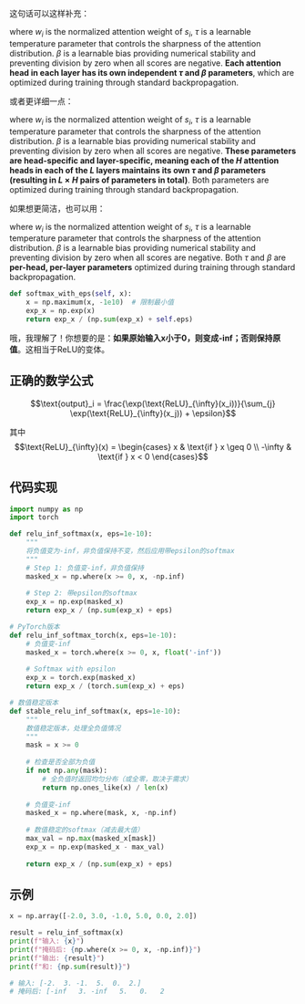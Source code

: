 这句话可以这样补充：

where $w_i$ is the normalized attention weight of $s_i$, $\tau$ is a learnable temperature parameter that controls the sharpness of the attention distribution. $\beta$ is a learnable bias providing numerical stability and preventing division by zero when all scores are negative. **Each attention head in each layer has its own independent $\tau$ and $\beta$ parameters**, which are optimized during training through standard backpropagation.

或者更详细一点：

where $w_i$ is the normalized attention weight of $s_i$, $\tau$ is a learnable temperature parameter that controls the sharpness of the attention distribution. $\beta$ is a learnable bias providing numerical stability and preventing division by zero when all scores are negative. **These parameters are head-specific and layer-specific, meaning each of the $H$ attention heads in each of the $L$ layers maintains its own $\tau$ and $\beta$ parameters (resulting in $L \times H$ pairs of parameters in total)**. Both parameters are optimized during training through standard backpropagation.

如果想更简洁，也可以用：

where $w_i$ is the normalized attention weight of $s_i$, $\tau$ is a learnable temperature parameter that controls the sharpness of the attention distribution. $\beta$ is a learnable bias providing numerical stability and preventing division by zero when all scores are negative. Both $\tau$ and $\beta$ are **per-head, per-layer parameters** optimized during training through standard backpropagation.


```python
def softmax_with_eps(self, x):
    x = np.maximum(x, -1e10)  # 限制最小值
    exp_x = np.exp(x)
    return exp_x / (np.sum(exp_x) + self.eps)
```


哦，我理解了！你想要的是：**如果原始输入x小于0，则变成-inf；否则保持原值**。这相当于ReLU的变体。

## 正确的数学公式


$$\text{output}_i = \frac{\exp(\text{ReLU}_{\infty}(x_i))}{\sum_{j} \exp(\text{ReLU}_{\infty}(x_j)) + \epsilon}$$

其中 $$\text{ReLU}_{\infty}(x) = \begin{cases} x & \text{if } x \geq 0 \\ -\infty & \text{if } x < 0 \end{cases}$$

## 代码实现

```python
import numpy as np
import torch

def relu_inf_softmax(x, eps=1e-10):
    """
    将负值变为-inf，非负值保持不变，然后应用带epsilon的softmax
    """
    # Step 1: 负值变-inf，非负值保持
    masked_x = np.where(x >= 0, x, -np.inf)
    
    # Step 2: 带epsilon的softmax
    exp_x = np.exp(masked_x)
    return exp_x / (np.sum(exp_x) + eps)

# PyTorch版本
def relu_inf_softmax_torch(x, eps=1e-10):
    # 负值变-inf
    masked_x = torch.where(x >= 0, x, float('-inf'))
    
    # Softmax with epsilon
    exp_x = torch.exp(masked_x)
    return exp_x / (torch.sum(exp_x) + eps)

# 数值稳定版本
def stable_relu_inf_softmax(x, eps=1e-10):
    """
    数值稳定版本，处理全负值情况
    """
    mask = x >= 0
    
    # 检查是否全部为负值
    if not np.any(mask):
        # 全负值时返回均匀分布（或全零，取决于需求）
        return np.ones_like(x) / len(x)
    
    # 负值变-inf
    masked_x = np.where(mask, x, -np.inf)
    
    # 数值稳定的softmax（减去最大值）
    max_val = np.max(masked_x[mask])
    exp_x = np.exp(masked_x - max_val)
    
    return exp_x / (np.sum(exp_x) + eps)
```

## 示例

```python
x = np.array([-2.0, 3.0, -1.0, 5.0, 0.0, 2.0])

result = relu_inf_softmax(x)
print(f"输入: {x}")
print(f"掩码后: {np.where(x >= 0, x, -np.inf)}")
print(f"输出: {result}")
print(f"和: {np.sum(result)}")

# 输入: [-2.  3. -1.  5.  0.  2.]
# 掩码后: [-inf   3. -inf   5.   0.   2
```